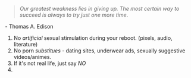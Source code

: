 > _Our greatest weakness lies in giving up. The most certain way to succeed is always to try just one more time_.
> 
\- Thomas A. Edison

1. No _artificial_ sexual stimulation during your reboot. (pixels, audio, literature)
2. No porn *substitues* - dating sites, underwear ads, sexually suggestive videos/animes.
3. If it's not real life, just say *NO*
4. 





